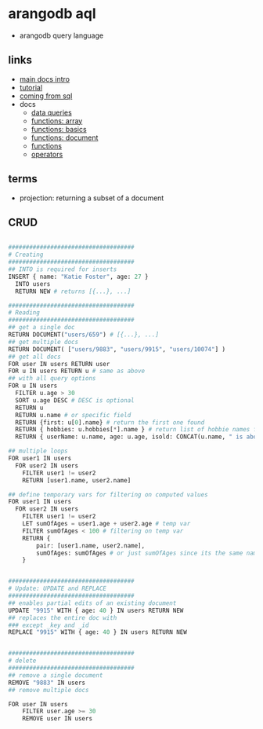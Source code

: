 # arangodb aql

- arangodb query language

## links

- [main docs intro](https://www.arangodb.com/docs/stable/aql/)
- [tutorial](https://www.arangodb.com/docs/stable/aql/tutorial.html)
- [coming from sql](https://www.arangodb.com/docs/stable/getting-started-coming-from-sql.html)
- docs
  - [data queries](https://www.arangodb.com/docs/stable/aql/data-queries.html)
  - [functions: array](https://www.arangodb.com/docs/stable/aql/functions-array.html)
  - [functions: basics](https://www.arangodb.com/docs/stable/aql/operations.html)
  - [functions: document](https://www.arangodb.com/docs/stable/aql/functions-document.html)
  - [functions](https://www.arangodb.com/docs/stable/aql/functions.html)
  - [operators](https://www.arangodb.com/docs/stable/aql/operators.html)

## terms

- projection: returning a subset of a document

## CRUD

```python

####################################
# Creating
####################################
## INTO is required for inserts
INSERT { name: "Katie Foster", age: 27 }
  INTO users
  RETURN NEW # returns [{...}, ...]

####################################
# Reading
####################################
## get a single doc
RETURN DOCUMENT("users/659") # [{...}, ...]
## get multiple docs
RETURN DOCUMENT( ["users/9883", "users/9915", "users/10074"] )
## get all docs
FOR user IN users RETURN user
FOR u IN users RETURN u # same as above
## with all query options
FOR u IN users
  FILTER u.age > 30
  SORT u.age DESC # DESC is optional
  RETURN u
  RETURN u.name # or specific field
  RETURN {first: u[0].name} # return the first one found
  RETURN { hobbies: u.hobbies[*].name } # return list of hobbie names from hobbies object
  RETURN { userName: u.name, age: u.age, isold: CONCAT(u.name, " is about ", u.age) } # or set of fields

## multiple loops
FOR user1 IN users
  FOR user2 IN users
    FILTER user1 != user2
    RETURN [user1.name, user2.name]

## define temporary vars for filtering on computed values
FOR user1 IN users
  FOR user2 IN users
    FILTER user1 != user2
    LET sumOfAges = user1.age + user2.age # temp var
    FILTER sumOfAges < 100 # filtering on temp var
    RETURN {
        pair: [user1.name, user2.name],
        sumOfAges: sumOfAges # or just sumOfAges since its the same name as the var
    }


####################################
# Update: UPDATE and REPLACE
####################################
## enables partial edits of an existing document
UPDATE "9915" WITH { age: 40 } IN users RETURN NEW
## replaces the entire doc with
### except _key and _id
REPLACE "9915" WITH { age: 40 } IN users RETURN NEW


####################################
# delete
####################################
## remove a single document
REMOVE "9883" IN users
## remove multiple docs

FOR user IN users
    FILTER user.age >= 30
    REMOVE user IN users
```
